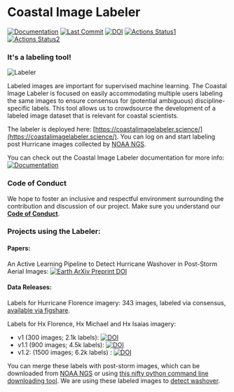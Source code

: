 # Coastal Image Labeler

[![Documentation](https://img.shields.io/badge/Documentation-Click%20Me-brightgreen)](
https://uncg-daisy.github.io/Coastal-Image-Labeler/)
[![Last Commit](https://img.shields.io/github/last-commit/UNCG-DAISY/Coastal-Image-Labeler)](
https://github.com/UNCG-DAISY/Coastal-Image-Labeler/commits/master)
[![DOI](https://zenodo.org/badge/226252747.svg)](https://zenodo.org/badge/latestdoi/226252747)
[![Actions Status1](https://github.com/UNCG-DAISY/Coastal-Image-Labeler/workflows/Unit%20Tests/badge.svg)](https://github.com/UNCG-DAISY/Coastal-Image-Labeler/actions)
[![Actions Status2](https://github.com/UNCG-DAISY/Coastal-Image-Labeler/workflows/Deploy%20Docusaurus/badge.svg)](https://github.com/UNCG-DAISY/Coastal-Image-Labeler/actions)

### It's a labeling tool!

![Labeler](https://github.com/UNCG-DAISY/Coastal-Image-Labeler/blob/master/docs/static/img/labeler.gif)

Labeled images are important for supervised machine learning. The Coastal Image Labeler is focused on easily accommodating multiple users labeling the same images to ensure 
consensus for (potential ambiguous) discipline-specific labels. This tool allows us to crowdsource the development of a labeled image dataset that is relevant for coastal 
scientists.

The labeler is deployed here: [https://coastalimagelabeler.science/](https://coastalimagelabeler.science/). You can log on and start labeling post Hurricane images collected by [NOAA NGS](https://storms.ngs.noaa.gov/).

You can check out the Coastal Image Labeler documentation for more info: 
[![Documentation](https://img.shields.io/badge/Documentation-Click%20Me-brightgreen)](
https://uncg-daisy.github.io/Coastal-Image-Labeler/)

### Code of Conduct

We hope to foster an inclusive and respectful environment surrounding the contribution and discussion of our project.
Make sure you understand our [**Code of Conduct**](https://Coastal-Image-Labeler.readthedocs.io/en/latest/code_of_conduct/).

### Projects using the Labeler:

#### Papers:

An Active Learning Pipeline to Detect Hurricane Washover in Post-Storm Aerial Images: [![Earth ArXiv Preprint
DOI](https://img.shields.io/badge/%F0%9F%8C%8D%F0%9F%8C%8F%F0%9F%8C%8E%20EarthArXiv-doi.org%2F10.31223%2FX5JW23-%23FF7F2A)](https://doi.org/10.31223/X5JW23)

#### Data Releases:

Labels for Hurricane Florence imagery: 343 images, labeled via consensus, [available via figshare](https://doi.org/10.6084/m9.figshare.11604192.v1).

Labels for Hx Florence, Hx Michael and Hx Isaias imagery:
- v1 (300 images; 2.1k labels): [![DOI](https://zenodo.org/badge/DOI/10.5281/zenodo.4272064.svg)](https://doi.org/10.5281/zenodo.4272064)
- v1.1 (900 images; 4.5k labels): [![DOI](https://zenodo.org/badge/DOI/10.5281/zenodo.4541480.svg)](https://doi.org/10.5281/zenodo.4541480)
- v1.2: (1500 images; 6.2k labels) : [![DOI](https://zenodo.org/badge/DOI/10.5281/zenodo.4694325.svg)](https://doi.org/10.5281/zenodo.4694325)

You can merge these labels with post-storm images, which can be downloaded from [NOAA NGS](https://storms.ngs.noaa.gov/) or using [this nifty python command line downloading tool](https://github.com/UNCG-DAISY/psi-collect). We are using these labeled images to [detect washover](https://github.com/UNCG-DAISY/WashoverML).
 
